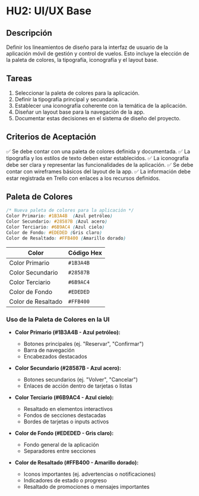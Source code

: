 # HU2: UI/UX Base

## Descripción

Definir los lineamientos de diseño para la interfaz de usuario de la aplicación móvil de gestión y control de vuelos. Esto incluye la elección de la paleta de colores, la tipografía, iconografía y el layout base.

## Tareas

1. Seleccionar la paleta de colores para la aplicación.
2. Definir la tipografía principal y secundaria.
3. Establecer una iconografía coherente con la temática de la aplicación.
4. Diseñar un layout base para la navegación de la app.
5. Documentar estas decisiones en el sistema de diseño del proyecto.

## Criterios de Aceptación

✅ Se debe contar con una paleta de colores definida y documentada.
✅ La tipografía y los estilos de texto deben estar establecidos.
✅ La iconografía debe ser clara y representar las funcionalidades de la aplicación.
✅ Se debe contar con wireframes básicos del layout de la app.
✅ La información debe estar registrada en Trello con enlaces a los recursos definidos.

## Paleta de Colores

```css
/* Nueva paleta de colores para la aplicación */
Color Primario: #1B3A4B  (Azul petróleo)
Color Secundario: #28587B (Azul acero)
Color Terciario: #6B9AC4 (Azul cielo)
Color de Fondo: #EDEDED (Gris claro)
Color de Resaltado: #FFB400 (Amarillo dorado)
```

| Color | Código Hex |
|--------|------------|
| Color Primario | `#1B3A4B` |
| Color Secundario | `#28587B` |
| Color Terciario | `#6B9AC4` |
| Color de Fondo | `#EDEDED` |
| Color de Resaltado | `#FFB400` |

### **Uso de la Paleta de Colores en la UI**  

- **Color Primario (#1B3A4B - Azul petróleo):**  
  - Botones principales (ej. "Reservar", "Confirmar")  
  - Barra de navegación  
  - Encabezados destacados  

- **Color Secundario (#28587B - Azul acero):**  
  - Botones secundarios (ej. "Volver", "Cancelar")  
  - Enlaces de acción dentro de tarjetas o listas  

- **Color Terciario (#6B9AC4 - Azul cielo):**  
  - Resaltado en elementos interactivos  
  - Fondos de secciones destacadas  
  - Bordes de tarjetas o inputs activos  

- **Color de Fondo (#EDEDED - Gris claro):**  
  - Fondo general de la aplicación  
  - Separadores entre secciones  

- **Color de Resaltado (#FFB400 - Amarillo dorado):**  
  - Iconos importantes (ej. advertencias o notificaciones)  
  - Indicadores de estado o progreso  
  - Resaltado de promociones o mensajes importantes  

